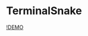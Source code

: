 # TerminalSnake

[!DEMO](https://user-images.githubusercontent.com/1448731/129451951-f22f956b-92ad-4dd8-ad72-997709709337.mov)
